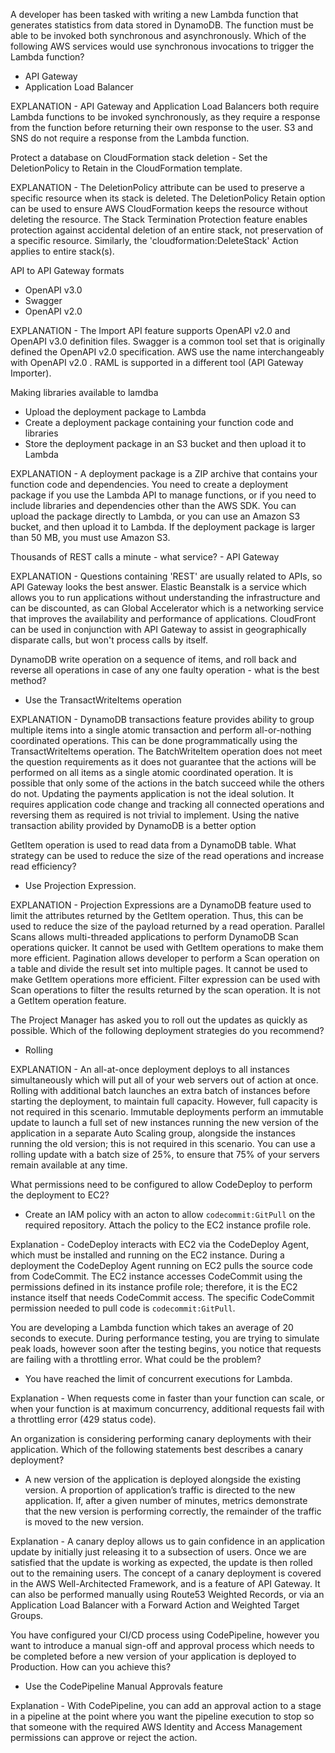 A developer has been tasked with writing a new Lambda function that generates statistics from data stored in DynamoDB. 
The function must be able to be invoked both synchronous and asynchronously. 
Which of the following AWS services would use synchronous invocations to trigger the Lambda function?
   - API Gateway
   - Application Load Balancer

EXPLANATION - API Gateway and Application Load Balancers both require Lambda functions to be invoked synchronously, as they require a response from the function before returning their own response to the user. S3 and SNS do not require a response from the Lambda function.

Protect a database on CloudFormation stack deletion 
    - Set the DeletionPolicy to Retain in the CloudFormation template.

EXPLANATION - The DeletionPolicy attribute can be used to preserve a specific resource when its stack is deleted. The DeletionPolicy Retain option can be used to ensure AWS CloudFormation keeps the resource without deleting the resource. The Stack Termination Protection feature enables protection against accidental deletion of an entire stack, not preservation of a specific resource. Similarly, the 'cloudformation:DeleteStack' Action applies to entire stack(s).

API to API Gateway formats 
   - OpenAPI v3.0
   - Swagger
   - OpenAPI v2.0

EXPLANATION - The Import API feature supports OpenAPI v2.0 and OpenAPI v3.0 definition files. Swagger is a common tool set that is originally defined the OpenAPI v2.0 specification. AWS use the name interchangeably with OpenAPI v2.0 . RAML is supported in a different tool (API Gateway Importer).

Making libraries available to lamdba 
   - Upload the deployment package to Lambda
   - Create a deployment package containing your function code and libraries
   - Store the deployment package in an S3 bucket and then upload it to Lambda

EXPLANATION - A deployment package is a ZIP archive that contains your function code and dependencies. You need to create a deployment package if you use the Lambda API to manage functions, or if you need to include libraries and dependencies other than the AWS SDK. You can upload the package directly to Lambda, or you can use an Amazon S3 bucket, and then upload it to Lambda. If the deployment package is larger than 50 MB, you must use Amazon S3.

Thousands of REST calls a minute - what service?
    - API Gateway

EXPLANATION - Questions containing 'REST' are usually related to APIs, so API Gateway looks the best answer. Elastic Beanstalk is a service which allows you to run applications without understanding the infrastructure and can be discounted, as can Global Accelerator which is a networking service that improves the availability and performance of applications. CloudFront can be used in conjunction with API Gateway to assist in geographically disparate calls, but won't process calls by itself.

DynamoDB write operation on a sequence of items, and roll back and reverse all operations in case of any one faulty operation - what is the best method?
   - Use the TransactWriteItems operation

EXPLANATION - DynamoDB transactions feature provides ability to group multiple items into a single atomic transaction and perform all-or-nothing coordinated operations. This can be done programmatically using the TransactWriteItems operation. The BatchWriteItem operation does not meet the question requirements as it does not guarantee that the actions will be performed on all items as a single atomic coordinated operation. It is possible that only some of the actions in the batch succeed while the others do not. Updating the payments application is not the ideal solution. It requires application code change and tracking all connected operations and reversing them as required is not trivial to implement. Using the native transaction ability provided by DynamoDB is a better option

GetItem operation is used to read data from a DynamoDB table. What strategy can be used to reduce the size of the read operations and increase read efficiency?
   - Use Projection Expression.

EXPLANATION - Projection Expressions are a DynamoDB feature used to limit the attributes returned by the GetItem operation. Thus, this can be used to reduce the size of the payload returned by a read operation. Parallel Scans allows multi-threaded applications to perform DynamoDB Scan operations quicker. It cannot be used with GetItem operations to make them more efficient. Pagination allows developer to perform a Scan operation on a table and divide the result set into multiple pages. It cannot be used to make GetItem operations more efficient. Filter expression can be used with Scan operations to filter the results returned by the scan operation. It is not a GetItem operation feature.

The Project Manager has asked you to roll out the updates as quickly as possible. Which of the following deployment strategies do you recommend?
   - Rolling

EXPLANATION - An all-at-once deployment deploys to all instances simultaneously which will put all of your web servers out of action at once. Rolling with additional batch launches an extra batch of instances before starting the deployment, to maintain full capacity. However, full capacity is not required in this scenario. Immutable deployments perform an immutable update to launch a full set of new instances running the new version of the application in a separate Auto Scaling group, alongside the instances running the old version; this is not required in this scenario. You can use a rolling update with a batch size of 25%, to ensure that 75% of your servers remain available at any time.

What permissions need to be configured to allow CodeDeploy to perform the deployment to EC2?

   - Create an IAM policy with an acton to allow `codecommit:GitPull` on the required repository. Attach the policy to the EC2 instance profile role.
   
Explanation - CodeDeploy interacts with EC2 via the CodeDeploy Agent, which must be installed and running on the EC2 instance. During a deployment the CodeDeploy Agent running on EC2 pulls the source code from CodeCommit. The EC2 instance accesses CodeCommit using the permissions defined in its instance profile role; therefore, it is the EC2 instance itself that needs CodeCommit access. The specific CodeCommit permission needed to pull code is `codecommit:GitPull`.

You are developing a Lambda function which takes an average of 20 seconds to execute. During performance testing, you are trying to simulate peak loads, however soon after the testing begins, you notice that requests are failing with a throttling error. What could be the problem?

   - You have reached the limit of concurrent executions for Lambda.
   
Explanation - When requests come in faster than your function can scale, or when your function is at maximum concurrency, additional requests fail with a throttling error (429 status code).

An organization is considering performing canary deployments with their application. Which of the following statements best describes a canary deployment?

   - A new version of the application is deployed alongside the existing version. A proportion of application’s traffic is directed to the new application. If, after a given number of minutes, metrics demonstrate that the new version is performing correctly, the remainder of the traffic is moved to the new version.
   
Explanation - A canary deploy allows us to gain confidence in an application update by initially just releasing it to a subsection of users. Once we are satisfied that the update is working as expected, the update is then rolled out to the remaining users. The concept of a canary deployment is covered in the AWS Well-Architected Framework, and is a feature of API Gateway. It can also be performed manually using Route53 Weighted Records, or via an Application Load Balancer with a Forward Action and Weighted Target Groups.

You have configured your CI/CD process using CodePipeline, however you want to introduce a manual sign-off and approval process which needs to be completed before a new version of your application is deployed to Production. How can you achieve this?

   - Use the CodePipeline Manual Approvals feature
   
Explanation - With CodePipeline, you can add an approval action to a stage in a pipeline at the point where you want the pipeline execution to stop so that someone with the required AWS Identity and Access Management permissions can approve or reject the action.
